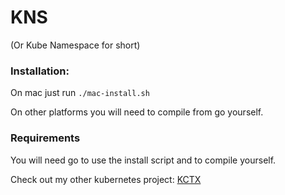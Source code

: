 # KNS
(Or Kube Namespace for short)

### Installation:

On mac just run ``./mac-install.sh``

On other platforms you will need to compile from go yourself.

### Requirements

You will need go to use the install script and to compile yourself.

Check out my other kubernetes project: 
[KCTX](https://github.com/Herjuus/kctx)